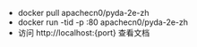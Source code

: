 * docker pull apachecn0/pyda-2e-zh
* docker run -tid -p <port>:80 apachecn0/pyda-2e-zh
* 访问 http://localhost:{port} 查看文档